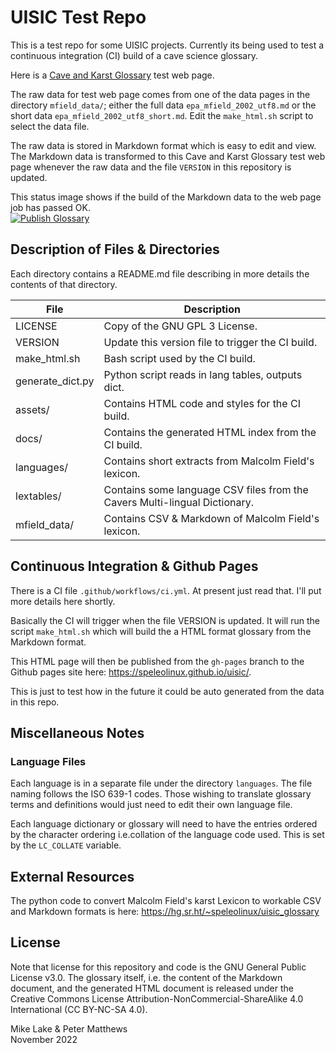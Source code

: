 # UISIC Test Repo

This is a test repo for some UISIC projects. Currently its being used to test a
continuous integration (CI) build of a cave science glossary.

Here is a [Cave and Karst Glossary](https://speleolinux.github.io/uisic/) test web page. 

The raw data for test web page comes from one of the data pages in the directory 
`mfield_data/`; either the full data `epa_mfield_2002_utf8.md` or the short data 
`epa_mfield_2002_utf8_short.md`. Edit the `make_html.sh` script to select the data file.

The raw data is stored in Markdown format which is easy to edit and view. 
The Markdown data is transformed to this Cave and Karst Glossary test web page
whenever the raw data and the file `VERSION` in this repository is updated.

This status image shows if the build of the Markdown data to the web page job has passed OK.    
[![Publish Glossary](https://github.com/speleolinux/uisic/actions/workflows/ci.yml/badge.svg)](https://github.com/speleolinux/uisic/actions/)

<!--
![Github Pages](https://github.com/speleolinux/uisic/actions/workflows/ci.yml/badge.svg?branch=gh-pages)
-->

## Description of Files & Directories

Each directory contains a README.md file describing in more details the
contents of that directory.

| File                  | Description |
| ----                  | ----------- |
| LICENSE               | Copy of the GNU GPL 3 License.                            |
| VERSION               | Update this version file to trigger the CI build.         |
| make_html.sh          | Bash script used by the CI build.                         |
| generate_dict.py      | Python script reads in lang tables, outputs dict.         |
| assets/               | Contains HTML code and styles for the CI build.           |
| docs/                 | Contains the generated HTML index from the CI build.      |
| languages/            | Contains short extracts from Malcolm Field's lexicon.     |
| lextables/            | Contains some language CSV files from the Cavers Multi-lingual Dictionary. |
| mfield_data/          | Contains CSV & Markdown of Malcolm Field's lexicon. | 

## Continuous Integration & Github Pages

There is a CI file `.github/workflows/ci.yml`. At present just read that.
I'll put more details here shortly. 

Basically the CI will trigger when the file VERSION is updated. It will run the
script `make_html.sh` which will build the a HTML format glossary from the Markdown format.

This HTML page will then be published from the  `gh-pages` branch to the Github
pages site here: <https://speleolinux.github.io/uisic/>.

This is just to test how in the future it could be auto generated from
the data in this repo.

## Miscellaneous Notes

### Language Files

Each language is in a separate file under the directory `languages`. The file
naming follows the ISO 639-1 codes. Those wishing to translate glossary terms
and definitions would just need to edit their own language file.

Each language dictionary or glossary will need to have the entries ordered by
the character ordering i.e.collation of the language code used. This is set by
the `LC_COLLATE` variable.

## External Resources

The python code to convert Malcolm Field's karst Lexicon to workable CSV and
Markdown formats is here: <https://hg.sr.ht/~speleolinux/uisic_glossary>

## License

Note that license for this repository and code is the GNU General Public License v3.0.
The glossary itself, i.e. the content of the Markdown document, and the generated 
HTML document is released under the Creative Commons License
Attribution-NonCommercial-ShareAlike 4.0 International (CC BY-NC-SA 4.0).

Mike Lake & Peter Matthews        
November 2022

